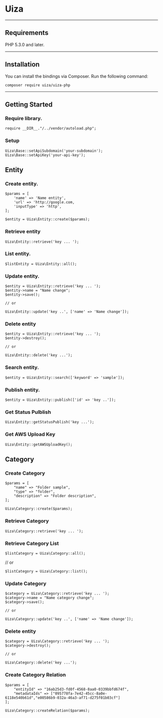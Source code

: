 # Uiza

----
## Requirements
PHP 5.3.0 and later.

----
## Installation
You can install the bindings via Composer. Run the following command:

````
composer require uiza/uiza-php
````

----

## Getting Started

### Require library.

````
require __DIR__."/../vendor/autoload.php";
````

### Setup

````
Uiza\Base::setApiSubdomain('your-subdomain');
Uiza\Base::setApiKey('your-api-key');
````

## Entity

### Create entity.

````
$params = [
    'name' => 'Name entity',
    'url' => 'http://google.com,
    'inputType' => 'http',
];

$entity = Uiza\Entity::create($params);
````

### Retrieve entity

````
Uiza\Entity::retrieve('key ... ');
````

### List entity.

````
$listEntity = Uiza\Entity::all();
````

### Update entity.

````
$entity = Uiza\Entity::retrieve('key ... ');
$entity->name = "Name change";
$entity->save();

// or

Uiza\Entity::update('key ..', ['name' => 'Name change']);

````

### Delete entity

````
$entity = Uiza\Entity::retrieve('key ... ');
$entity->destroy();

// or

Uiza\Entity::delete('key ...');
````

### Search entity.

````
$entity = Uiza\Entity::search(['keyword' => 'sample']);
````

### Publish entity.

````
$entity = Uiza\Entity::publish(['id' => 'key ..']);
````

### Get Status Pulblish

````
Uiza\Entity::getStatusPublish('key ...');
````

### Get AWS Upload Key

````
Uiza\Entity::getAWSUploadKey();
````

## Category

### Create Category

````
$params = [
    "name" => "Folder sample",
    "type" => "folder",
    "description" => "Folder description",
];

Uiza\Category::create($params);
````

### Retrieve Category

````
Uiza\Category::retrieve('key ... ');
````

### Retrieve Category List

````
$listCategory = Uiza\Category::all();
````
// or

````
$listCategory = Uiza\Category::list();
````

### Update Category

````
$category = Uiza\Category::retrieve('key ... ');
$category->name = "Name category change";
$category->save();

// or

Uiza\Category::update('key ..', ['name' => 'Name change']);

````

### Delete entity

````
$category = Uiza\Category::retrieve('key ... ');
$category->destroy();

// or

Uiza\Category::delete('key ...');
````

### Create Category Relation

````
$params = [
    "entityId" => "16ab25d3-fd0f-4568-8aa0-0339bbfd674f",
    "metadataIds" => ["095778fa-7e42-45cc-8a0e-6118e540b61d","e00586b9-032a-46a3-af71-d275f01b03cf"]
];

Uiza\Category::createRelation($params);
````
